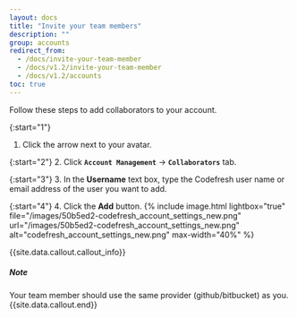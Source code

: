 ```yaml
---
layout: docs
title: "Invite your team members"
description: ""
group: accounts
redirect_from:
  - /docs/invite-your-team-member
  - /docs/v1.2/invite-your-team-member
  - /docs/v1.2/accounts
toc: true
---
```

Follow these steps to add collaborators to your account.

{:start="1"}
1. Click the arrow next to your avatar.

{:start="2"}
2. Click **`Account Management`** &#8594; **`Collaborators`** tab.

{:start="3"}
3. In the **Username** text box, type the Codefresh user name or email address of the user you want to add.

{:start="4"}
4. Click the **Add** button.
{% include image.html lightbox="true" file="/images/50b5ed2-codefresh_account_settings_new.png" url="/images/50b5ed2-codefresh_account_settings_new.png" alt="codefresh_account_settings_new.png" max-width="40%" %}

{{site.data.callout.callout_info}}
##### Note
Your team member should use the same provider (github/bitbucket) as you. 
{{site.data.callout.end}}
